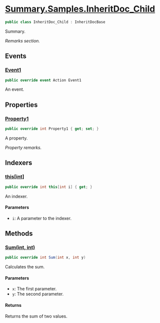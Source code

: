 # [Summary.Samples.InheritDoc_Child](../src/Core/Samples/InheritDocSample.cs#L89)
```cs
public class InheritDoc_Child : InheritDocBase
```

Summary.

_Remarks section._

## Events
### [Event1](../src/Core/Samples/InheritDocSample.cs#L98)
```cs
public override event Action Event1
```

An event.

## Properties
### [Property1](../src/Core/Samples/InheritDocSample.cs#L92)
```cs
public override int Property1 { get; set; }
```

A property.

_Property remarks._

## Indexers
### [this[int]](../src/Core/Samples/InheritDocSample.cs#L95)
```cs
public override int this[int i] { get; }
```

An indexer.

#### Parameters
- `i`: A parameter to the indexer.

## Methods
### [Sum(int, int)](../src/Core/Samples/InheritDocSample.cs#L101)
```cs
public override int Sum(int x, int y)
```

Calculates the sum.

#### Parameters
- `x`: The first parameter.
- `y`: The second parameter.

#### Returns
Returns the sum of two values.

